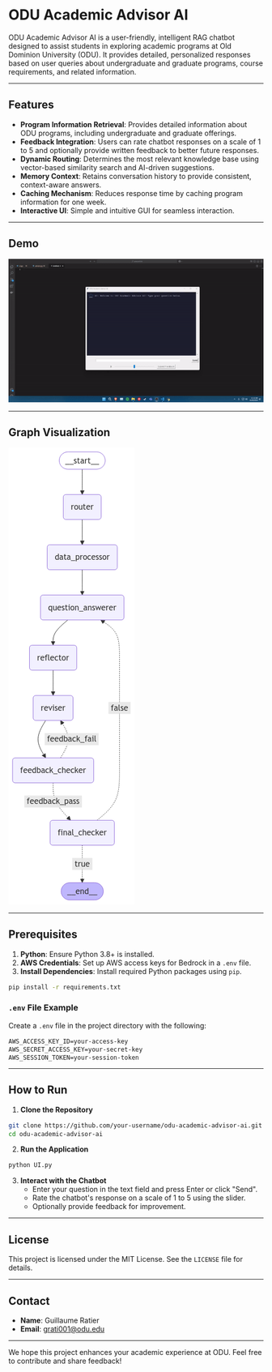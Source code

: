 # ODU Academic Advisor AI

ODU Academic Advisor AI is a user-friendly, intelligent RAG chatbot designed to assist students in exploring academic programs at Old Dominion University (ODU). It provides detailed, personalized responses based on user queries about undergraduate and graduate programs, course requirements, and related information.

---

## Features

- **Program Information Retrieval**: Provides detailed information about ODU programs, including undergraduate and graduate offerings.
- **Feedback Integration**: Users can rate chatbot responses on a scale of 1 to 5 and optionally provide written feedback to better future responses.
- **Dynamic Routing**: Determines the most relevant knowledge base using vector-based similarity search and AI-driven suggestions.
- **Memory Context**: Retains conversation history to provide consistent, context-aware answers.
- **Caching Mechanism**: Reduces response time by caching program information for one week.
- **Interactive UI**: Simple and intuitive GUI for seamless interaction.

---

## Demo

![Demo Video](./images/demo.gif)

---

## Graph Visualization

![Graph Visualization](./images/graph.png)

---

## Prerequisites

1. **Python**: Ensure Python 3.8+ is installed.
2. **AWS Credentials**: Set up AWS access keys for Bedrock in a `.env` file.
3. **Install Dependencies**: Install required Python packages using `pip`.

```bash
pip install -r requirements.txt
```

### `.env` File Example

Create a `.env` file in the project directory with the following:

```
AWS_ACCESS_KEY_ID=your-access-key
AWS_SECRET_ACCESS_KEY=your-secret-key
AWS_SESSION_TOKEN=your-session-token
```

---

## How to Run

1. **Clone the Repository**

```bash
git clone https://github.com/your-username/odu-academic-advisor-ai.git
cd odu-academic-advisor-ai
```

2. **Run the Application**

```bash
python UI.py
```

3. **Interact with the Chatbot**
   - Enter your question in the text field and press Enter or click "Send".
   - Rate the chatbot's response on a scale of 1 to 5 using the slider.
   - Optionally provide feedback for improvement.

---

## License

This project is licensed under the MIT License. See the `LICENSE` file for details.

---

## Contact

- **Name**: Guillaume Ratier
- **Email**: grati001@odu.edu

---

We hope this project enhances your academic experience at ODU. Feel free to contribute and share feedback!

